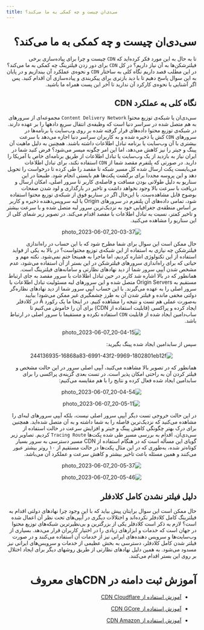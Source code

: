 ```yaml
---
title: سی‌دی‌ان چیست و چه کمکی به ما می‌کند؟
---
```



<div dir="rtl" markdown=1>


# سی‌دی‌ان چیست و چه کمکی به ما می‌کند؟

تا به حال به این مورد فکر کرده‌اید که `CDN` چیست و چرا برای پیاده‌سازی برخی فیلترشکن‌ها به آن نیاز داریم؟ در کل `CDN` برای دور زدن فیلترینگ چه کمکی به ما ‌می‌کند؟
در این مطلب قصد داریم نگاه کلی به ساختار `CDN` و نحوه‌ی عملکرد آن بیندازیم و در پایان به این سوال پاسخ دهیم تا با دید بازتری برای پیکربندی و پیاده‌سازی آن اقدام کنید. پس اگر آشنایی با نحوه‌ی کارکرد آن ندارید تا آخر این پست همراه ما باشید.


## نگاه کلی به عملکرد CDN
سی‌دی‌ان یا شبکه‌ی توزیع محتوا `Content Delivery Network` مجموعه‌ای از سرورهای به هم متصل شده در سراسر دنیا است که وظیفه‌ی انتقال سریع داده‎ها را بر عهده دارند. در شبکه‌ی توزیع محتوا داده‌های قرار گرفته شده بر روی وب‌سایت‌ یا برنامه‌ها در سرورهای `CDN` کش یا ذخیره شده و به کاربران سراسر دنیا اجازه می‌دهد با سرعت بیشتری با آن وب‌سایت یا برنامه تبادل اطلاعات داشته باشند. همچنین به دلیل ماهیت آن پینگ و جیتر را نیز کاهش می‌دهد، اما این امر چگونه میسر می‌شود؟ فرض کنید شما در ایران نیاز به بازدید از یک وب‌سایت یا تبادل اطلاعات از طریق برنامه‌ای خاص با آمریکا را دارید. در صورتی که پلتفرم مقصد شما از `CDN` استفاده نکند، برای تبادل اطلاعات می‌بایست پکت ارسال شده کل مسیر شبکه‌ تا مقصد را طی کرده تا درخواست را تحویل دهد و این پروسه مجددا برای برگشت پکت‌ها هم بایستی انجام شود. طبیعتا در این سناریو به دلیل طولانی بودن مسافت و فاصله‌ی کاربر تا سرور اصلی، امکان ارسال و دریافت با سرعت بالا وجود نخواهد داشت و تاخیر در بارگذاری و لود شدن صفحات بوضوح قابل مشاهده‌ست.
با این‌حال اگر در سناریو فوق از شبکه‌ی توزیع محتوا استفاده شود، تمامی داده‌های آن پلتفرم در سرورهای Origin یا لبه سرویس‌دهنده ذخیره و کاربر بر اساس منطقه‌ی جغرافیایی خود به نزدیک‌ترین سرور لبه متصل شده و با سرعت بیشتر و تاخیر کمتر، نسبت به تبادل اطلاعات با مقصد اقدام می‌کند. در تصویر زیر شمای کلی از این سناریو را مشاهده می‌کنید.


<div align=center markdown=1>
  
![photo_2023-06-07_20-03-37](https://github.com/hiddify/hiddify-config/assets/125398461/d0e44fdf-b494-4881-ad99-13d5824a9f83)
</div>

حال ممکن است این سوال برای شما مطرح شود که با این حساب در راه‌اندازی فیلترشکن چه نیازی به استفاده از این شبکه‌ی توزیع محتواست؟
در بالا به یکی از فواید استفاده از این تکنولوژی اشاره کردیم، اما ماجرا به همینجا ختم نمی‌شود. نکته مهم و حیاتی که برای راه‌اندازی سرورهای فیلترشکن در این بستر از آن استفاده می‌شود، عدم مشخص شدن آیپی سرور شما از دید نهادهای نظارتی و سامانه‌های فیلترینگ است. همانطور که در بالا اشاره شد کاربر در حین تبادل اطلاعات با سرور مقصد به جای ارتباط مستقیم به Origin Servers متصل شده و این سرورهای لبه مسئولیت تبادل اطلاعات با سرور اصلی را به عهده می‌گیرند. با این حساب آیپی سرور شما از دید نهادهای نظاره‌گر دولتی مخفی مانده و فیلتر شدن آن به طرز چشمگیری غیر ممکن می‌شود!
بیایید به‌صورت عملی هم تست و نتیجه را مشاهده کنیم. در اینجا ما یک رکورد A در کلادفلر ایجاد کرده و پراکسی (قابلیت استفاده از CDN) برای آن را خاموش می‌کنیم تا ساب‌دامین ایجاد شده از قابلیت `CDN` استفاده نکرده و مستقیما با سرور اصلی در ارتباط باشد.


<div align=center markdown=1>
  
![photo_2023-06-07_20-04-15](https://github.com/hiddify/hiddify-config/assets/125398461/09f0c5f3-e5d0-41c6-81da-ac3e016ebc6b)

</div>

سپس از سابدامین ایجاد شده پینگ بگیرید:


<div align=center markdown=1>
  
![244136935-16868a83-6991-43f2-9969-1802801eb12f](https://github.com/hiddify/hiddify-config/assets/125398461/bc5757b6-001a-4b08-a678-5264fe60e51b)

</div>

همانطور که در تصویر بالا مشاهده می‌کنید، آیپی اصلی سرور در این حالت مشخص و فیلتر کردن آن به راحتی امکان پذیر است.
در تست بعدی گزینه‌ی پراکسی را برای سابدامین ایجاد شده فعال کرده و نتایج را با هم مقایسه می‌کنیم:


<div align=center markdown=1>
  
![photo_2023-06-07_20-04-54](https://github.com/hiddify/hiddify-config/assets/125398461/0705bdaf-2e9a-4f3a-9c76-e966d5b2db6c)
</div>

<div align=center markdown=1>
  
![photo_2023-06-07_20-05-11](https://github.com/hiddify/hiddify-config/assets/125398461/fa4c2070-3d9c-4e04-9fce-46d3bf501998)

</div>

در این حالت خروجی تست دیگر آیپی سرور اصلی نیست، بلکه آیپی سرورهای لبه‌ای را مشاهده می‌کنید که نزدیک‌ترین فاصله را به شما داشته و به آن متصل شده‌اید.
همچنین برای درک بهتر چگونگی کاهش پینگ و جیتر و افزایش سرعت در حالت استفاده از سی‌دی‌ان، اقدام به بررسی مسیر طی شده پکت‌ها `Tracing Route` کردیم. تصاویر زیر گویای این مسأله‌ است که در هنگام استفاده از CDN مسیر دسترسی به سرور بسیار کوتاه‌تر شده، به‌طوری که در این مثال پکت‌ها در حالت مستقیم از ۱۰ روتر بیشتر عبور می‌کنند و همین مسئله باعث تاخیر بیشتر و کاهش سرعت و عملکرد آن می‌باشد.

<div align=center markdown=1>
  
![photo_2023-06-07_20-05-37](https://github.com/hiddify/hiddify-config/assets/125398461/a257a199-b7f7-48a5-8734-2364c9338326)
</div>

<div align=center markdown=1>
  
![photo_2023-06-07_20-05-46](https://github.com/hiddify/hiddify-config/assets/125398461/ebca35d6-0ffa-4ec1-8bf7-87fda03aed7c)
</div>

## دلیل فیلتر نشدن کامل کلادفلر
حال ممکن است این سوال برایتان پیش بیاید که با این وجود چرا نهادهای دولتی اقدام به فیلترینگ کامل کلادفلر نکرده‌اند و اختلالات دیگری در آیپی‌های تحت نظر آن اعمال شده است؟ لازم به ذکر است کلادفلر یکی از بزرگترین و بی‌نظیرترین شبکه‌های توزیع محتوا در جهان است که خدمات و ابزارهای زیادی را در اختیار کاربران قرار می‌دهد. بسیاری از وب‌سایت‌ها و سرویس دهنده‌های ایرانی نیز از خدمات آن استفاده می‌کنند و در صورت فیلتر شدن کامل کلادفلر، دسترسی به بخش عظیمی از خدمات و سرویس‌های ایرانی نیز مسدود می‌شود. به همین دلیل نهادهای نظارتی از طریق روشهای دیگر برای ایجاد اختلال بر روی این بستر اقدام می‌کنند.


# آموزش ثبت دامنه در CDNهای معروف
- [آموزش استفاده از CDN Cloudflare](/fa/manager/domain-worker-cdn-and-tunneling/How-to-use-Cloudflare-CDN/)
- [آموزش استفاده از CDN GCore](/fa/manager/domain-worker-cdn-and-tunneling/How-to-use-GCore-CDN-on-Cloudflare-registered-domain/)
- [آموزش استفاده از CDN Amazon](/fa/manager/domain-worker-cdn-and-tunneling/How-to-use-Amazon-CDN/)

  </div>
